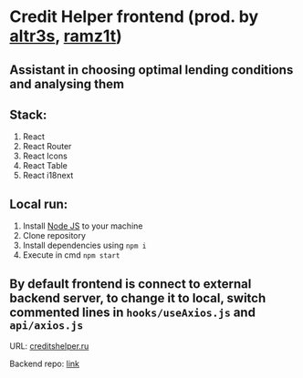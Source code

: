# Credit Helper frontend (prod. by [altr3s](https://github.com/altr3s), [ramz1t](https://github.com/ramz1t))

## Assistant in choosing optimal lending conditions and analysing them

## Stack:
1. React
2. React Router 
3. React Icons
4. React Table
5. React i18next

## Local run:
1. Install [Node JS](https://nodejs.org/en/) to your machine
2. Clone repository
3. Install dependencies using `npm i`
4. Execute in cmd `npm start`

By default frontend is connect to external backend server, to change it to local, switch commented lines in `hooks/useAxios.js` and `api/axios.js`
----
URL: [creditshelper.ru](https://creditshelper.ru)

Backend repo: [link](https://github.com/altr3s/CreditHelper_backend)
